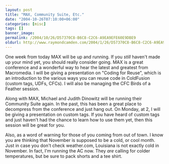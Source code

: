 ```yaml
---
layout: post
title: "MAX, Community Suite, Etc."
date: "2004-10-26T07:10:00+06:00"
categories: [misc]
tags: []
banner_image: 
permalink: /2004/10/26/D57370C8-B6C8-C2C6-A9EA9EFE60E9DBE9
oldurl: http://www.raymondcamden.com/2004/1/26/D57370C8-B6C8-C2C6-A9EA9EFE60E9DBE9
---
```


One week from today MAX will be up and running. If you <i>still</i> haven't made up your mind yet, you should really consider going. MAX is a great conference and a wonderful way to hear the latest and greatest from Macromedia. I will be giving a presentation on "Coding for Reuse", which is an introduction to the various ways you can reuse code in ColdFusion (custom tags, UDFs, CFCs). I will also be managing the CFC Birds of a Feather session.

Along with MAX, Michael and Judith Dinowitz will be running their Community Suite again. In the past, this has been a great place to decompress from the conference and just hang out. On Monday, at 2, I will be giving a presentation on custom tags. If you have heard of custom tags and just haven't had the chance to learn how to use them yet, then this session will be great for you. 

Also, as a word of warning for those of you coming from out of town. I know you are thinking that November is supposed to be a cold, or cool month. Just in case you don't check weather.com, Louisiana is not exactly cold in November. In fact, I'm running the AC now. They <i>are</i> calling for colder temperatures, but be sure to pack shorts and a tee shirt.